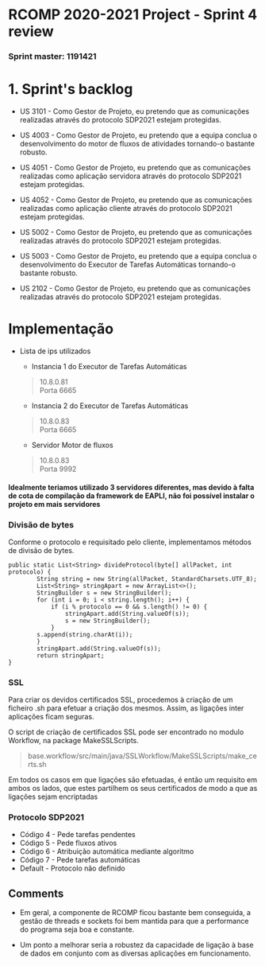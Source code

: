 RCOMP 2020-2021 Project - Sprint 4 review
=========================================

### Sprint master: 1191421 ###

# 1. Sprint's backlog #

* US 3101 - Como Gestor de Projeto, eu pretendo que as comunicações realizadas através do protocolo SDP2021 estejam
  protegidas.

* US 4003 - Como Gestor de Projeto, eu pretendo que a equipa conclua o desenvolvimento do motor de fluxos de atividades
  tornando-o bastante robusto.

* US 4051 - Como Gestor de Projeto, eu pretendo que as comunicações realizadas como aplicação servidora através do
  protocolo SDP2021 estejam protegidas.

* US 4052 - Como Gestor de Projeto, eu pretendo que as comunicações realizadas como aplicação cliente através do
  protocolo SDP2021 estejam protegidas.

* US 5002 - Como Gestor de Projeto, eu pretendo que as comunicações realizadas através do protocolo SDP2021 estejam
  protegidas.

* US 5003 - Como Gestor de Projeto, eu pretendo que a equipa conclua o desenvolvimento do Executor de Tarefas
  Automáticas tornando-o bastante robusto.

* US 2102 - Como Gestor de Projeto, eu pretendo que as comunicações realizadas através do protocolo SDP2021 estejam
  protegidas.

# Implementação #

* Lista de ips utilizados

    * Instancia 1 do Executor de Tarefas Automáticas
  > 10.8.0.81   
  Porta 6665

    * Instancia 2 do Executor de Tarefas Automáticas
  > 10.8.0.83   
  Porta 6665

    * Servidor Motor de fluxos
  > 10.8.0.83   
  Porta 9992

#### Idealmente teriamos utilizado 3 servidores diferentes, mas devido à falta de cota de compilação da framework de EAPLI, não foi possível instalar o projeto em mais servidores

### Divisão de bytes

Conforme o protocolo e requisitado pelo cliente, implementamos métodos de divisão de bytes.

```
public static List<String> divideProtocol(byte[] allPacket, int protocolo) {
        String string = new String(allPacket, StandardCharsets.UTF_8);
        List<String> stringApart = new ArrayList<>();
        StringBuilder s = new StringBuilder();
        for (int i = 0; i < string.length(); i++) {
            if (i % protocolo == 0 && s.length() != 0) {
                stringApart.add(String.valueOf(s));
                s = new StringBuilder();
            }
        s.append(string.charAt(i));
        }
        stringApart.add(String.valueOf(s));
        return stringApart;
}
```


### SSL

Para criar os devidos certificados SSL, procedemos à criação de um ficheiro .sh para efetuar a criação dos mesmos.
Assim, as ligações inter aplicações ficam seguras.

O script de criação de certificados SSL pode ser encontrado no modulo Workflow, na package MakeSSLScripts.
> base.workflow/src/main/java/SSLWorkflow/MakeSSLScripts/make_certs.sh

Em todos os casos em que ligações são efetuadas, é então um requisito em ambos os lados, que estes partilhem os seus certificados de modo a que as ligações sejam encriptadas

### Protocolo SDP2021

 * Código 4 - Pede tarefas pendentes
 * Código 5 - Pede fluxos ativos
 * Código 6 - Atribuição automática mediante algoritmo
 * Código 7 - Pede tarefas automáticas
 * Default - Protocolo não definido

## Comments ##

* Em geral, a componente de RCOMP ficou bastante bem conseguida, a gestão de threads e sockets foi bem mantida para que a performance do programa seja boa e constante.

* Um ponto a melhorar seria a robustez da capacidade de ligação à base de dados em conjunto com as diversas aplicações em funcionamento.
